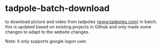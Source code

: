 # tadpole-batch-download
to download picture and video from tadpoles (www.tadpoles.com) in batch.
this is updated based on existing projects in Github and only made some changes to adapt to the website changes.

Note: it only supports google logon user.
